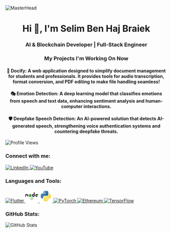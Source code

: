 ![MasterHead](https://img.etimg.com/thumb/msid-84146083,width-1015,height-761,imgsize-638053,resizemode-8,quality-100/prime/technology-and-startups/booting-up-developer-economy-how-tech-startups-are-helping-coders-build-and-test-software-faster.jpg)

<h1 align="center">Hi 👋, I'm Selim Ben Haj Braiek</h1>
<h3 align="center">AI & Blockchain Developer | Full-Stack Engineer</h3>

<h3 align="center">My Projects I'm Working On Now</h3>

<h4 align="center">
  🚀 <b>Docify</b>: A web application designed to simplify document management for students and professionals. It provides tools for audio transcription, format conversion, and PDF editing to make file handling seamless!
</h4>

<h4 align="center">
  🎭 <b>Emotion Detection</b>: A deep learning model that classifies emotions from speech and text data, enhancing sentiment analysis and human-computer interactions.
</h4>

<h4 align="center">
  🛡️ <b>Deepfake Speech Detection</b>: An AI-powered solution that detects AI-generated speech, strengthening voice authentication systems and countering deepfake threats.
</h4>

<p align="left"> 
  <img src="https://komarev.com/ghpvc/?username=selimbhb&label=Profile%20views&color=0e75b6&style=flat" alt="Profile Views" />
</p>

<h3 align="left">Connect with me:</h3>
<p align="left">
  <a href="https://www.linkedin.com/in/selim-ben-haj-braiek-a583a4238" target="blank">
    <img align="center" src="https://raw.githubusercontent.com/rahuldkjain/github-profile-readme-generator/master/src/images/icons/Social/linked-in-alt.svg" alt="LinkedIn" height="30" width="40" />
  </a>
  <a href="https://www.youtube.com/c/selimbhb" target="blank">
    <img align="center" src="https://raw.githubusercontent.com/rahuldkjain/github-profile-readme-generator/master/src/images/icons/Social/youtube.svg" alt="YouTube" height="30" width="40" />
  </a>
</p>

<h3 align="left">Languages and Tools:</h3>
<p align="left"> 
  <a href="https://flutter.dev" target="_blank" rel="noreferrer"> 
    <img src="https://www.vectorlogo.zone/logos/flutterio/flutterio-icon.svg" alt="Flutter" width="40" height="40"/> 
  </a> 
  <a href="https://nodejs.org" target="_blank" rel="noreferrer"> 
    <img src="https://raw.githubusercontent.com/devicons/devicon/master/icons/nodejs/nodejs-original-wordmark.svg" alt="Node.js" width="40" height="40"/> 
  </a>
  <a href="https://www.python.org/" target="_blank" rel="noreferrer"> 
    <img src="https://raw.githubusercontent.com/devicons/devicon/master/icons/python/python-original.svg" alt="Python" width="40" height="40"/> 
  </a>
  <a href="https://pytorch.org/" target="_blank" rel="noreferrer"> 
    <img src="https://www.vectorlogo.zone/logos/pytorch/pytorch-icon.svg" alt="PyTorch" width="40" height="40"/> 
  </a>
  <a href="https://ethereum.org/en/developers/" target="_blank" rel="noreferrer"> 
    <img src="https://www.vectorlogo.zone/logos/ethereum/ethereum-icon.svg" alt="Ethereum" width="40" height="40"/> 
  </a>
  <a href="https://www.tensorflow.org/" target="_blank" rel="noreferrer"> 
    <img src="https://www.vectorlogo.zone/logos/tensorflow/tensorflow-icon.svg" alt="TensorFlow" width="40" height="40"/> 
  </a>
</p>

<h3 align="left">GitHub Stats:</h3>
<p align="left">
  <img src="https://github-readme-stats.vercel.app/api?username=selimbhb&show_icons=true&theme=radical" alt="GitHub Stats" />
</p>
